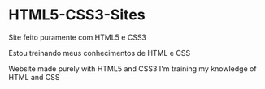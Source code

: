 # HTML5-CSS3-Sites
Site feito puramente com HTML5 e CSS3

Estou treinando meus conhecimentos de HTML e CSS


Website made purely with HTML5 and CSS3
I'm training my knowledge of HTML and CSS

